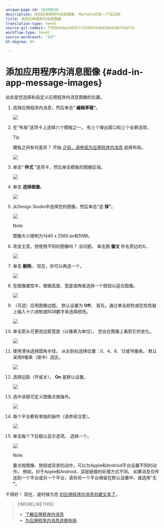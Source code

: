 ```yaml
---
unique-page-id: 10100636
description: 添加应用程序内消息图像- Marketo文档——产品文档
title: 添加应用程序内消息图像
translation-type: tm+mt
source-git-commit: f7b0b4ebe248257c234503346458bd38bfd2e73c
workflow-type: tm+mt
source-wordcount: '337'
ht-degree: 0%

---
```



# 添加应用程序内消息图像 {#add-in-app-message-images}

此处是您选择和自定义应用程序内消息图像的位置。

1. 选择应用程序内消息，然后单击“ **编辑草稿”**。

   ![](assets/image2016-5-4-10-3a20-3a14.png)

1. 在“布局”选项卡上选择六个模板之一。 有三个弹出窗口和三个全屏选项。

   >[!TIP]
   >
   >模板之间有何差异？ 开始 [之前，请参阅为应用程序内消息](/help/marketo/product-docs/mobile-marketing/in-app-messages/creating-in-app-messages/choose-a-layout-for-your-in-app-message.md) 选择布局。

   ![](assets/image2016-5-4-10-3a21-3a33.png)

1. 单击“ **样式** ”选项卡，然后单击模板的图像区域。

   ![](assets/image2016-5-3-16-3a53-3a23.png)

1. 单击 **选择图像**。

   ![](assets/image2016-5-6-8-3a53-3a55.png)

1. 从Design Studio中选择您的图像，然后单击“选 **择”**。

   ![](assets/image2016-5-6-8-3a58-3a40.png)

   >[!NOTE]
   >
   >图像大小限制为1440 x 2560 px和5MB。

1. 改变主意，想使用不同的图像吗？ 没问题。 单击图 **像文** 件名旁边的X。

   ![](assets/image2016-5-6-9-3a0-3a16.png)

1. 单击 **删除**。 现在，你可以再选一个。

   ![](assets/image2016-5-6-9-3a1-3a3.png)

1. 在图像属性中，根据高度、宽度或两者选择一个按钮以适合图像。

   ![](assets/image2016-5-6-9-3a4-3a47.png)

1. （可选）应用图像边框。 默认设置为 **Off**。 首先，通过单击颜色或在拾色器上输入十六进制或RGB数字来选择颜色。

   ![](assets/image2016-5-6-9-3a9-3a0.png)

1. 单击箭头可更改边框宽度（以像素为单位）。 您会在图像上看到它的变化。

   ![](assets/image2016-5-6-9-3a35-3a43.png)

1. 使用滑块选择圆角半径。 从左到右选择位置：0、4、8、12或16像素。 默认采用8像素（居中）选区。

   ![](assets/image2016-5-6-9-3a39-3a28.png)

1. 选择边距（开或关）。 **On** 是默认设置。

   ![](assets/image2016-5-6-9-3a42-3a15.png)

1. 选中该框可定义图像点按操作。

   ![](assets/image2016-5-6-9-3a48-3a58.png)

1. 每个平台都有单独的操作（请参阅注意）。

   ![](assets/image2016-5-6-9-3a50-3a15.png)

1. 单击每个下拉框以显示选项。 选择一个。

   ![](assets/image2016-5-6-9-3a52-3a41.png)

   >[!NOTE]
   >
   >要点按图像、按钮或背景的动作，可以为Apple和Android平台设置不同的动作。 例如，对于Apple和Android，深层链接的处理方式不同。 如果消息仅传送到一个平台或另一个平台，请将另一个平台保留在默认设置中，或选择“无 **”**。

干得好！ 现在，是时候为您 [的应用程序内消息创建文本了](/help/marketo/product-docs/mobile-marketing/in-app-messages/creating-in-app-messages/create-in-app-message-text.md)。

>[!MORELIKETHIS]
>
>* [了解应用程序内消息](/help/marketo/product-docs/mobile-marketing/in-app-messages/understanding-in-app-messages.md)
>* [为应用程序内消息选择布局](/help/marketo/product-docs/mobile-marketing/in-app-messages/creating-in-app-messages/choose-a-layout-for-your-in-app-message.md)

